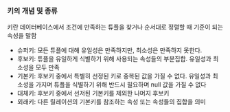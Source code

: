 ### 키의 개념 및 종류

키란 데이터베이스에서 조건에 만족하는 튜플을 찾거나 순서대로 정렬할 때 기준이 되는 속성을 말함



- 슈퍼키: 모든 튜플에 대해 유일성은 만족하지만, 최소성은 만족하지 못한다.
- 후보키: 튜플을 유일하게 식별하기 위해 사용되는 속성들의 부분집합. 유일성과 최소성을 모두 만족
- 기본키: 후보키 중에서 특별히 선정된 키로 중복된 값을 가질 수 없다. 유일성과 최소성을 가지며 튜플을 식별하기 위해 반드시 필요하며 null 값을 가질 수 없다
- 대체키: 후보키 중에서 선저된 기본키를 제외한 나머지 후보키
- 외래키: 다른 릴레이션의 기본키를 참조하는 속성 또는 속성들의 집합을 의미

